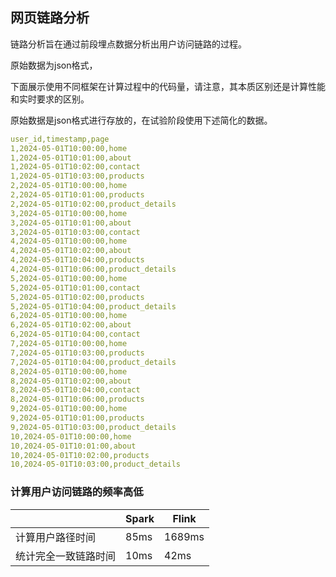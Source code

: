 ## 网页链路分析

链路分析旨在通过前段埋点数据分析出用户访问链路的过程。

原始数据为json格式，

下面展示使用不同框架在计算过程中的代码量，请注意，其本质区别还是计算性能和实时要求的区别。

原始数据是json格式进行存放的，在试验阶段使用下述简化的数据。

```yaml
user_id,timestamp,page
1,2024-05-01T10:00:00,home
1,2024-05-01T10:01:00,about
1,2024-05-01T10:02:00,contact
1,2024-05-01T10:03:00,products
2,2024-05-01T10:00:00,home
2,2024-05-01T10:01:00,products
2,2024-05-01T10:02:00,product_details
3,2024-05-01T10:00:00,home
3,2024-05-01T10:01:00,about
3,2024-05-01T10:03:00,contact
4,2024-05-01T10:00:00,home
4,2024-05-01T10:02:00,about
4,2024-05-01T10:04:00,products
4,2024-05-01T10:06:00,product_details
5,2024-05-01T10:00:00,home
5,2024-05-01T10:01:00,contact
5,2024-05-01T10:02:00,products
5,2024-05-01T10:04:00,product_details
6,2024-05-01T10:00:00,home
6,2024-05-01T10:02:00,about
6,2024-05-01T10:04:00,contact
7,2024-05-01T10:00:00,home
7,2024-05-01T10:03:00,products
7,2024-05-01T10:04:00,product_details
8,2024-05-01T10:00:00,home
8,2024-05-01T10:02:00,about
8,2024-05-01T10:04:00,contact
8,2024-05-01T10:06:00,products
9,2024-05-01T10:00:00,home
9,2024-05-01T10:01:00,products
9,2024-05-01T10:03:00,product_details
10,2024-05-01T10:00:00,home
10,2024-05-01T10:01:00,about
10,2024-05-01T10:02:00,products
10,2024-05-01T10:03:00,product_details
```

### 计算用户访问链路的频率高低

|                      | Spark | Flink  |
| -------------------- | ----- | ------ |
| 计算用户路径时间     | 85ms  | 1689ms |
| 统计完全一致链路时间 | 10ms  | 42ms   |

